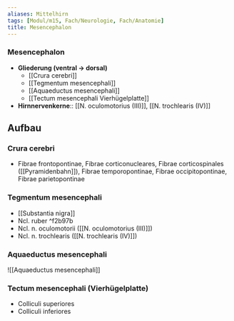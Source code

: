 ```yaml
---
aliases: Mittelhirn
tags: [Modul/m15, Fach/Neurologie, Fach/Anatomie]
title: Mesencephalon
---
```

### Mesencephalon 
- **Gliederung (ventral → dorsal)**
	- [[Crura cerebri]]
	- [[Tegmentum mesencephali]]
	- [[Aquaeductus mesencephali]]
	- [[Tectum mesencephali Vierhügelplatte]]
- **Hirnnervenkerne**:: [[N. oculomotorius (III)]], [[N. trochlearis (IV)]]
## Aufbau
### Crura cerebri
- Fibrae frontopontinae, Fibrae corticonucleares, Fibrae corticospinales ([[Pyramidenbahn]]), Fibrae temporopontinae, Fibrae occipitopontinae, Fibrae parietopontinae
### Tegmentum mesencephali
- [[Substantia nigra]]
- Ncl. ruber ^f2b97b
- Ncl. n. oculomotorii ([[N. oculomotorius (III)]])
- Ncl. n. trochlearis ([[N. trochlearis (IV)]])
### Aquaeductus mesencephali
![[Aquaeductus mesencephali]]
### Tectum mesencephali (Vierhügelplatte)
- Colliculi superiores
- Colliculi inferiores